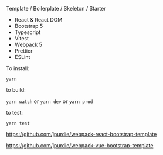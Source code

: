 Template / Boilerplate / Skeleton / Starter 

- React & React DOM
- Bootstrap 5
- Typescript
- Vitest
- Webpack 5
- Prettier
- ESLint


To install:

`yarn`

to build:

`yarn watch` or `yarn dev` or `yarn prod`

to test:

`yarn test`


https://github.com/jpurdie/webpack-react-bootstrap-template


https://github.com/jpurdie/webpack-vue-bootstrap-template
